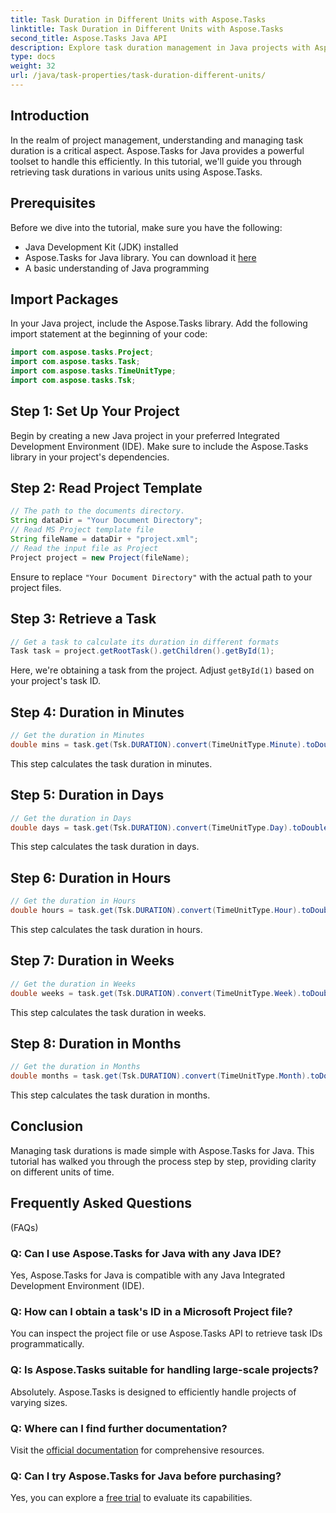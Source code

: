 ```yaml
---
title: Task Duration in Different Units with Aspose.Tasks
linktitle: Task Duration in Different Units with Aspose.Tasks
second_title: Aspose.Tasks Java API
description: Explore task duration management in Java projects with Aspose.Tasks. Accurately calculate and convert durations in minutes, days, hours, weeks, and months.
type: docs
weight: 32
url: /java/task-properties/task-duration-different-units/
---
```

## Introduction
In the realm of project management, understanding and managing task duration is a critical aspect. Aspose.Tasks for Java provides a powerful toolset to handle this efficiently. In this tutorial, we'll guide you through retrieving task durations in various units using Aspose.Tasks.
## Prerequisites
Before we dive into the tutorial, make sure you have the following:
- Java Development Kit (JDK) installed
- Aspose.Tasks for Java library. You can download it [here](https://releases.aspose.com/tasks/java/)
- A basic understanding of Java programming
## Import Packages
In your Java project, include the Aspose.Tasks library. Add the following import statement at the beginning of your code:
```java
import com.aspose.tasks.Project;
import com.aspose.tasks.Task;
import com.aspose.tasks.TimeUnitType;
import com.aspose.tasks.Tsk;
```
## Step 1: Set Up Your Project
Begin by creating a new Java project in your preferred Integrated Development Environment (IDE). Make sure to include the Aspose.Tasks library in your project's dependencies.
## Step 2: Read Project Template
```java
// The path to the documents directory.
String dataDir = "Your Document Directory";
// Read MS Project template file
String fileName = dataDir + "project.xml";
// Read the input file as Project
Project project = new Project(fileName);
```
Ensure to replace `"Your Document Directory"` with the actual path to your project files.
## Step 3: Retrieve a Task
```java
// Get a task to calculate its duration in different formats
Task task = project.getRootTask().getChildren().getById(1);
```
Here, we're obtaining a task from the project. Adjust `getById(1)` based on your project's task ID.
## Step 4: Duration in Minutes
```java
// Get the duration in Minutes
double mins = task.get(Tsk.DURATION).convert(TimeUnitType.Minute).toDouble();
```
This step calculates the task duration in minutes.
## Step 5: Duration in Days
```java
// Get the duration in Days
double days = task.get(Tsk.DURATION).convert(TimeUnitType.Day).toDouble();
```
This step calculates the task duration in days.
## Step 6: Duration in Hours
```java
// Get the duration in Hours
double hours = task.get(Tsk.DURATION).convert(TimeUnitType.Hour).toDouble();
```
This step calculates the task duration in hours.
## Step 7: Duration in Weeks
```java
// Get the duration in Weeks
double weeks = task.get(Tsk.DURATION).convert(TimeUnitType.Week).toDouble();
```
This step calculates the task duration in weeks.
## Step 8: Duration in Months
```java
// Get the duration in Months
double months = task.get(Tsk.DURATION).convert(TimeUnitType.Month).toDouble();
```
This step calculates the task duration in months.
## Conclusion
Managing task durations is made simple with Aspose.Tasks for Java. This tutorial has walked you through the process step by step, providing clarity on different units of time.
## Frequently Asked Questions
 (FAQs)
### Q: Can I use Aspose.Tasks for Java with any Java IDE?
Yes, Aspose.Tasks for Java is compatible with any Java Integrated Development Environment (IDE).
### Q: How can I obtain a task's ID in a Microsoft Project file?
You can inspect the project file or use Aspose.Tasks API to retrieve task IDs programmatically.
### Q: Is Aspose.Tasks suitable for handling large-scale projects?
Absolutely. Aspose.Tasks is designed to efficiently handle projects of varying sizes.
### Q: Where can I find further documentation?
Visit the [official documentation](https://reference.aspose.com/tasks/java/) for comprehensive resources.
### Q: Can I try Aspose.Tasks for Java before purchasing?
Yes, you can explore a [free trial](https://releases.aspose.com/) to evaluate its capabilities.
